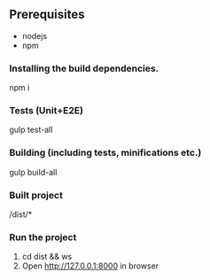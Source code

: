 ## Prerequisites
- nodejs
- npm

### Installing the build dependencies.
npm i

### Tests (Unit+E2E)
gulp test-all

### Building (including tests, minifications etc.)
gulp build-all 

### Built project
/dist/*

### Run the project
1. cd dist && ws
2. Open http://127.0.0.1:8000 in browser